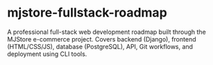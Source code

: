 # mjstore-fullstack-roadmap
A professional full-stack web development roadmap built through the MJStore e-commerce project. Covers backend (Django), frontend (HTML/CSS/JS), database (PostgreSQL), API, Git workflows, and deployment using CLI tools.
